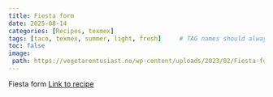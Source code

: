 ```yaml
---
title: Fiesta form 
date: 2025-08-14
categories: [Recipes, texmex]
tags: [taco, texmex, summer, light, fresh]     # TAG names should always be lowercase
toc: false
image:
 path: https://vegetarentusiast.no/wp-content/uploads/2023/02/Fiesta-form-1-1.jpg
---
```

Fiesta form 
[Link to recipe](http://vegetarentusiast.no/fiestaform/?utm_source=Vegetarentusiaster&utm_campaign=0fad830701-EMAIL_CAMPAIGN_2023_01_30_09_31_COPY_01&utm_medium=email&utm_term=0_-0bccbf1f60-[LIST_EMAIL_ID]&mc_cid=0fad830701&mc_eid=ba0f254d92)
